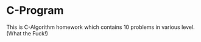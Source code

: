 # C-Program
This is C-Algorithm homework which contains 10 problems in various level. (What the Fuck!)
